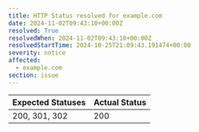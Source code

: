 ```yaml
---
title: HTTP Status resolved for example.com
date: 2024-11-02T09:43:10+00:00Z
resolved: True
resolvedWhen: 2024-11-02T09:43:10+00:00Z
resolvedStartTime: 2024-10-25T21:09:43.191474+00:00
severity: notice
affected:
  - example.com
section: issue
---
```


| Expected Statuses | Actual Status  |
|-------------------|----------------|
| 200, 301, 302 | 200 |
